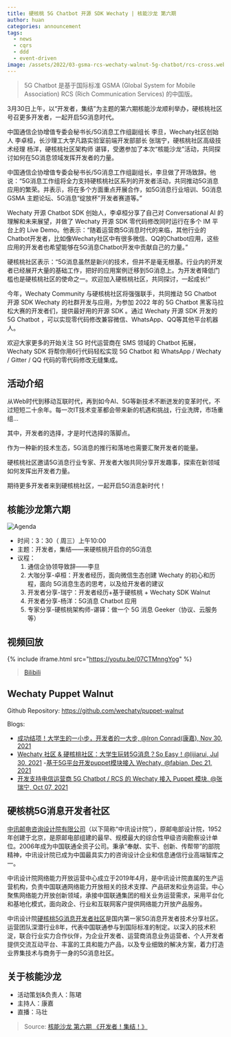 ```yaml
---
title: 硬核桃 5G Chatbot 开源 SDK Wechaty | 核能沙龙 第六期
author: huan
categories: announcement
tags:
  - news
  - cqrs
  - ddd
  - event-driven
image: /assets/2022/03-gsma-rcs-wechaty-walnut-5g-chatbot/rcs-cross.webp
---
```


> 5G Chatbot 是基于国际标准 GSMA (Global System for Mobile Association) RCS (Rich Communication Services) 的中国版。

3月30日上午，以“开发者，集结”为主题的第六期核能沙龙顺利举办，硬核桃社区号召更多开发者，一起开启5G消息时代。

中国通信企协增值专委会秘书长/5G消息工作组副组长 李旦，Wechaty社区创始人 李卓桓，长沙理工大学凡路实验室前端开发部部长 张瑞宁，硬核桃社区高级技术经理 杨洋，硬核桃社区架构师 谌铎，受邀参加了本次“核能沙龙”活动，共同探讨如何在5G消息领域发挥开发者的力量。

中国通信企协增值专委会秘书长/5G消息工作组副组长，李旦做了开场致辞。他说：“5G消息工作组将全力支持硬核桃社区系列的开发者活动，共同推动5G消息应用的繁荣。并表示，将在多个方面重点开展合作，如5G消息行业培训、5G消息GSMA 主题论坛、5G消息“绽放杯”开发者赛道等。”

Wechaty 开源 Chatbot SDK 创始人，李卓桓分享了自己对 Conversational AI 的理解和未来展望，并做了 Wechaty 开源 SDK 零代码修改同时运行在多个 IM 平台上的 Live Demo。他表示：“随着运营商5G消息时代的来临，其他行业的Chatbot开发者，比如像Wechaty社区中有很多微信、QQ的Chatbot应用，这些应用的开发者也希望能够在5G消息Chatbot开发中贡献自己的力量。”

硬核桃社区表示：“5G消息虽然是新兴的技术，但并不是毫无根基。行业内的开发者已经展开大量的基础工作，把好的应用案例迁移到5G消息上。为开发者降低门槛也是硬核桃社区的使命之一。欢迎加入硬核桃社区，共同探讨，一起成长!“

今年，Wechaty Community 与硬核桃社区将强强联手，共同推动 5G Chatbot 开源 SDK Wechaty 的社群开发与应用，为参加 2022 年的 5G Chatbot 黑客马拉松大赛的开发者们，提供最好用的开源 SDK 。通过 Wechaty 开源 SDK 开发的 5G Chatbot ，可以实现零代码修改兼容微信、WhatsApp、QQ等其他平台机器人。

欢迎大家更多的开始关注 5G 时代运营商在 SMS 领域的 Chatbot 拓展，Wechaty SDK 将帮你用6行代码轻松实现 5G Chatbot 和 WhatsApp / Wechaty / Gitter / QQ 代码的零代码修改无缝集成。

## 活动介绍

从Web时代到移动互联时代，再到如今AI、5G等新技术不断迸发的变革时代，不过短短二十余年。每一次IT技术变革都会带来新的机遇和挑战，行业洗牌，市场重组...

其中，开发者的选择，才是时代选择的落脚点。

作为一种新的技术生态，5G消息的推行和落地也需要汇聚开发者的能量。

硬核桃社区邀请5G消息行业专家、开发者大咖共同分享开发趣事，探索在新领域如何发挥出开发者力量。

期待更多开发者来到硬核桃社区，一起开启5G消息新时代！

## 核能沙龙第六期

![Agenda](/assets/2022/03-gsma-rcs-wechaty-walnut-5g-chatbot/agenda.webp)

- 时间：3：30（ 周三）上午10:00
- 主题：开发者，集结——来硬核桃开启你的5G消息
- 议程：
  1. 通信企协领导致辞——李旦
  1. 大咖分享-卓桓：开发者经历，面向微信生态创建 Wechaty 的初心和历程，面向 5G消息生态的思考，以及给开发者的建议
  1. 开发者分享-瑞宁：开发者经历+基于硬核桃 + Wechaty SDK Walnut
  1. 开发者分享-杨洋：5G消息 Chatbot 应用
  1. 专家分享-硬核桃架构师-谌铎：做一个 5G 消息 Geeker（协议、云服务等）

## 视频回放

{% include iframe.html src="https://youtu.be/07CTMnngYog" %}

> [Bilibili](https://space.bilibili.com/1764229974/)

## Wechaty Puppet Walnut

Github Repository: <https://github.com/wechaty/puppet-walnut>

Blogs:

- [成功结项！大学生的一小步，开发者的一大步, @Iron Conrad(康嘉), Nov 30, 2021](https://wechaty.js.org/2021/11/30/report-for-summer-2021/)
- [Wechaty 社区 & 硬核桃社区：大学生玩转5G消息？So Easy！@lijiarui, Jul 30, 2021](https://wechaty.js.org/2021/07/30/walnut-5g-press/)
-[基于5G平台开发puppet模块接入 Wechaty, @fabian, Dec 21, 2021](https://wechaty.js.org/2021/12/21/mid-term-wechaty-puppet-walnut-report/)
- [开发支持电信运营商 5G Chatbot / RCS 的 Wechaty 接入 Puppet 模块, @张瑞宁, Oct 07, 2021](https://wechaty.js.org/2021/10/07/ospp-final-term-5g-chatbot-puppet/)

## 硬核桃5G消息开发者社区

[中讯邮电咨询设计院有限公司](https://www.baike.com/wikiid/1528817668993374440?view_id=2plv8m7lae4000)（以下简称“中讯设计院”），原邮电部设计院，1952年创建于北京，是原邮电部组建的最早、规模最大的综合性甲级咨询勘察设计单位。2006年成为中国联通全资子公司。秉承“奉献、实干、创新、传帮带”的部院精神，中讯设计院已成为中国最具实力的咨询设计企业和信息通信行业高端智库之一。

中讯设计院网络能力开放运营中心成立于2019年4月，是中讯设计院直属的生产运营机构，负责中国联通网络能力开放相关的技术支撑、产品研发和业务运营。中心聚焦网络能力开放创新领域，承接中国联通集团的相关业务运营需求，采用平台化和基地化模式，面向政企、行业和互联网客户提供网络能力开放产品服务。

中讯设计院[硬核桃5G消息开发者社区](https://www.5g-msg.com)是国内第一家5G消息开发者技术分享社区。运营团队深潜行业8年，代表中国联通参与到国际标准的制定。以深入的技术积淀，联合行业实力合作伙伴，为企业开发者、运营商消息业务运营者、个人开发者提供交流互动平台、丰富的工具和能力产品，以及专业细致的解决方案，着力打造业界集技术与商务于一身的5G消息社区。

## 关于核能沙龙

- 活动策划&负责人：陈珺
- 主持人：康嘉
- 直播：马壮

> Source: [核能沙龙 第六期 《开发者！集结！》](https://mp.weixin.qq.com/s/k5mefLNvX4s_qerKcJ7E4w)
